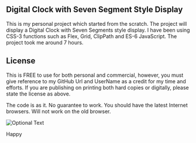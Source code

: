 ## Digital Clock with Seven Segment Style Display 

This is my personal project which started from the scratch. The project 
will display a Digital Clock with Seven Segments style display. I have 
been using CSS-3 functions such as Flex, Grid, ClipPath and ES-6 JavaScript. 
The project took me around 7 hours. 

## License
This is FREE to use for both personal and commercial, however, you must 
give reference to my GitHub Url and UserName as a credit for my time and efforts. 
If you are publishing on printing both hard copies or digitally, please state 
the license as above. 

The code is as it. No guarantee to work. You should have the latest Internet browsers. Will not work on the old browser. 

![Optional Text](../master/Screenshot.JPG)

Happy 